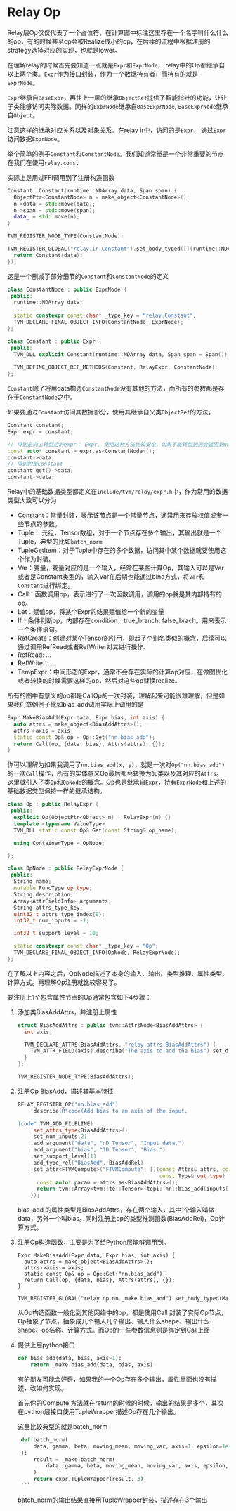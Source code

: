 # Relay Op

Relay层Op仅仅代表了一个占位符，在计算图中标注这里存在一个名字叫什么什么的op，有的时候甚至op会被Realize成小的op，在后续的流程中根据注册的strategy选择对应的实现，也就是lower。

在理解relay的时候首先要知道一点就是`Expr`和`ExprNode`， relay中的Op都继承自以上两个类。`Expr`作为接口封装，作为一个数据持有者，而持有的就是`ExprNode`。

`Expr`继承自`BaseExpr`，再往上一层的继承`ObjectRef`提供了智能指针的功能，让让子类能够访问实际数据。同样的`ExprNode`继承自`BaseExprNode`, `BaseExprNode`继承自`Object`。

注意这样的继承对应关系以及对象关系。在relay ir中，访问的是`Expr`， 通过`Expr`访问数据`ExprNode`。

举个简单的例子`Constant`和`ConstantNode`。我们知道常量是一个非常重要的节点在我们在使用`relay.const`

实际上是用过FFI调用到了注册构造函数

```c++
Constant::Constant(runtime::NDArray data, Span span) {
  ObjectPtr<ConstantNode> n = make_object<ConstantNode>();
  n->data = std::move(data);
  n->span = std::move(span);
  data_ = std::move(n);
}

TVM_REGISTER_NODE_TYPE(ConstantNode);

TVM_REGISTER_GLOBAL("relay.ir.Constant").set_body_typed([](runtime::NDArray data) {
  return Constant(data);
});
```

这是一个删减了部分细节的`Constant`和`ConstantNode`的定义

```c++
class ConstantNode : public ExprNode {
 public:
  runtime::NDArray data;
  ...
  static constexpr const char* _type_key = "relay.Constant";
  TVM_DECLARE_FINAL_OBJECT_INFO(ConstantNode, ExprNode);
};

class Constant : public Expr {
 public:
  TVM_DLL explicit Constant(runtime::NDArray data, Span span = Span());
  ...
  TVM_DEFINE_OBJECT_REF_METHODS(Constant, RelayExpr, ConstantNode);
};
```

`Constant`除了将用data构造`ConstantNode`没有其他的方法，而所有的参数都是存在于`ConstantNode`之中。

如果要通过`Constant`访问其数据部分，使用其继承自父类`ObjectRef`的方法。

```c++
Constant constant;
Expr expr = constant;

// 得到是向上转型后的expr： Expr, 使用这种方法比较安全，如果不能转型到则会返回到null
const auto* constant = expr.as<ConstantNode>();
constant->data;
// 得到的是Constant
constant.get()->data;
constant->data;
```

Relay中的基础数据类型都定义在`include/tvm/relay/expr.h`中，作为常用的数据类型大致可以分为

- Constant：常量封装，表示该节点是一个常量节点，通常用来存放权值或者一些节点的参数。
- Tuple： 元组，Tensor数组，对于一个节点存在多个输出，其输出就是一个Tuple，典型的比如`batch_norm`
- TupleGetItem：对于Tuple中存在的多个数据，访问其中某个数据就要使用这个作为封装。
- Var：变量，变量对应的是一个输入，经常在某些计算Op，其输入可以是Var 或者是Constant类型的，输入Var在后期也能通过bind方式，将`Var`和`Constant`进行绑定。
- Call：函数调用op，表示进行了一次函数调用，调用的op就是其内部持有的op。
- Let：赋值op，将某个Expr的结果赋值给一个新的变量
- If：条件判断op，内部存在condition，true_branch, false_brach。用来表示一个条件语句。
- RefCreate：创建对某个Tensor的引用，即起了个别名类似的概念，后续可以通过调用RefRead或者RefWriter对其进行操作.
- RefRead: ...
- RefWrite：...
- TempExpr：中间形态的Expr，通常不会存在实际的计算op对应，在做图优化或者转换的时候需要这样的op，然后对这些op替换realize。

所有的图中有意义的op都是CallOp的一次封装，理解起来可能很难理解，但是如果我们举例例子比如bias_add调用实际上调用的是

```c++
Expr MakeBiasAdd(Expr data, Expr bias, int axis) {
  auto attrs = make_object<BiasAddAttrs>();
  attrs->axis = axis;
  static const Op& op = Op::Get("nn.bias_add");
  return Call(op, {data, bias}, Attrs(attrs), {});
}
```

你可以理解为如果我调用了`nn.bias_add(x, y)`，就是一次对`Op("nn.bias_add")`的一次`Call`操作，所有的实体意义Op最后都会转换为`Op`类以及其对应的`Attrs`。这里就引入了类`Op`和`OpNode`的概念。Op也是继承自`Expr`，持有`ExprNode`和上述的基础数据类型保持一样的继承结构。

```c++
class Op : public RelayExpr {
 public:
  explicit Op(ObjectPtr<Object> n) : RelayExpr(n) {}
  template <typename ValueType>
  TVM_DLL static const Op& Get(const String& op_name);

  using ContainerType = OpNode;

};

class OpNode : public RelayExprNode {
 public:
  String name;
  mutable FuncType op_type;
  String description;
  Array<AttrFieldInfo> arguments;
  String attrs_type_key;
  uint32_t attrs_type_index{0};
  int32_t num_inputs = -1;

  int32_t support_level = 10;

  static constexpr const char* _type_key = "Op";
  TVM_DECLARE_FINAL_OBJECT_INFO(OpNode, RelayExprNode);
};
```

在了解以上内容之后，OpNode描述了本身的输入、输出、类型推理、属性类型、计算方式。再理解Op注册就比较容易了。

要注册上1个包含属性节点的Op通常包含如下4步骤：

1. 添加类BiasAddAttrs，并注册上属性

    ```c++
    struct BiasAddAttrs : public tvm::AttrsNode<BiasAddAttrs> {
      int axis;

      TVM_DECLARE_ATTRS(BiasAddAttrs, "relay.attrs.BiasAddAttrs") {
        TVM_ATTR_FIELD(axis).describe("The axis to add the bias").set_default(1);
      }
    };

    TVM_REGISTER_NODE_TYPE(BiasAddAttrs);
    ```

2. 注册Op BiasAdd，描述其基本特征

   ```c++
   RELAY_REGISTER_OP("nn.bias_add")
       .describe(R"code(Add bias to an axis of the input.
   
   )code" TVM_ADD_FILELINE)
       .set_attrs_type<BiasAddAttrs>()
       .set_num_inputs(2)
       .add_argument("data", "nD Tensor", "Input data.")
       .add_argument("bias", "1D Tensor", "Bias.")
       .set_support_level(1)
       .add_type_rel("BiasAdd", BiasAddRel)
       .set_attr<FTVMCompute>("FTVMCompute", [](const Attrs& attrs, const Array<te::Tensor>& inputs,
                                                const Type& out_type) {
         const auto* param = attrs.as<BiasAddAttrs>();
         return tvm::Array<tvm::te::Tensor>{topi::nn::bias_add(inputs[0], inputs[1], param->axis)};
       });
   ```
   
   bias_add 的属性类型是BiasAddAttrs，存在两个输入，其中1个输入叫做data，另外一个叫bias。同时注册上op的类型推测函数(BiasAddRel)，Op计算方式。
   
3. 注册Op构造函数，主要是为了给Python层能够调用到。
   
   ```
   Expr MakeBiasAdd(Expr data, Expr bias, int axis) {
     auto attrs = make_object<BiasAddAttrs>();
     attrs->axis = axis;
     static const Op& op = Op::Get("nn.bias_add");
     return Call(op, {data, bias}, Attrs(attrs), {});
   }
   
   TVM_REGISTER_GLOBAL("relay.op.nn._make.bias_add").set_body_typed(MakeBiasAdd);
   ```
   
   从Op构造函数一般化到其他网络中的op，都是使用Call 封装了实际Op节点，Op抽象了节点，抽象成几个输入几个输出、输入什么shape、输出什么shape、op名称、计算方式。而Op的一些参数信息则是绑定到Call上面
   
4. 提供上层python接口
   
   ```python
   def bias_add(data, bias, axis=1):
       return _make.bias_add(data, bias, axis)
   ```
   
   
   
   有的朋友可能会好奇，如果我的一个Op存在多个输出，属性里面也没有描述，改如何实现。
   
   首先你的Compute 方法就在return的时候的时候，输出的结果是多个，其次在python层接口使用TupleWrapper描述Op存在几个输出。
   
   这里比较典型的就是batch_norm

   ````python
    def batch_norm(
        data, gamma, beta, moving_mean, moving_var, axis=1, epsilon=1e-5, center=True, scale=True
    ):
        result = _make.batch_norm(
            data, gamma, beta, moving_mean, moving_var, axis, epsilon, center, scale
        )
        return expr.TupleWrapper(result, 3)
    ```
   ````
   
   batch_norm的输出结果直接用TupleWrapper封装，描述存在3个输出

